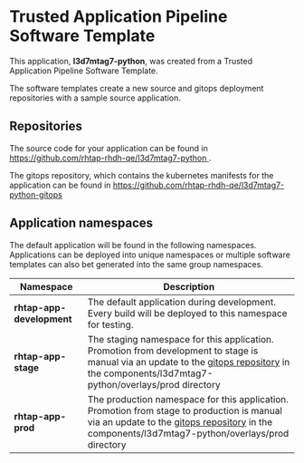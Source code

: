# Trusted Application Pipeline Software Template

This application, **l3d7mtag7-python**, was created from a Trusted Application Pipeline Software Template.

The software templates create a new source and gitops deployment repositories with a sample source application. 

## Repositories

The source code for your application can be found in [https://github.com/rhtap-rhdh-qe/l3d7mtag7-python ](https://github.com/rhtap-rhdh-qe/l3d7mtag7-python ).
 
The gitops repository, which contains the kubernetes manifests for the application can be found in 
[https://github.com/rhtap-rhdh-qe/l3d7mtag7-python-gitops ](https://github.com/rhtap-rhdh-qe/l3d7mtag7-python-gitops ) 

## Application namespaces 

The default application will be found in the following namespaces. Applications can be deployed into unique namespaces or multiple software templates can also bet generated into the same group namespaces.  

|  Namespace   |  Description   |  
| -------- | -------- |   
| **rhtap-app-development** | The default application during development. Every build will be deployed to this namespace for testing. | 
| **rhtap-app-stage** | The staging namespace for this application. Promotion from development to stage is manual via an update to the [gitops repository](https://github.com/rhtap-rhdh-qe/l3d7mtag7-python-gitops ) in the components/l3d7mtag7-python/overlays/prod directory |  
| **rhtap-app-prod** | The production namespace for this application. Promotion from stage to production is manual via an update to the [gitops repository](https://github.com/rhtap-rhdh-qe/l3d7mtag7-python-gitops ) in the components/l3d7mtag7-python/overlays/prod directory | 